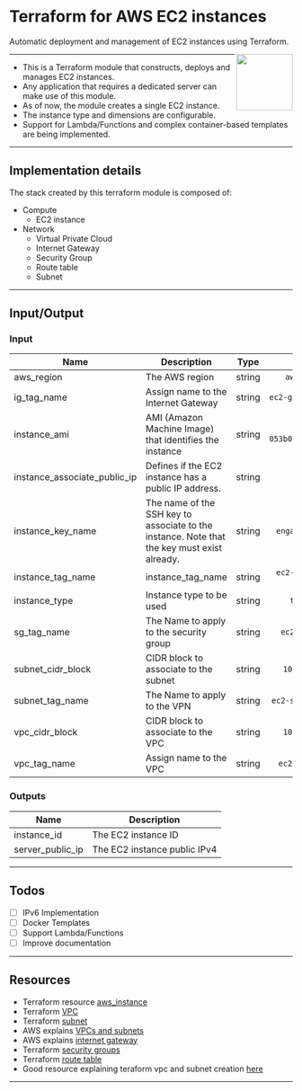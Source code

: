 # Terraform for AWS EC2 instances

Automatic deployment and management of EC2 instances using Terraform.

<img align="right" width="100" height="100" src="https://avatars.githubusercontent.com/u/31414033?s=200&v=4">

<hr/>


* This is a Terraform module that constructs, deploys and manages EC2 instances.
* Any application that requires a dedicated server can make use of this module.
* As of now, the module creates a single EC2 instance.
* The instance type and dimensions are configurable.
* Support for Lambda/Functions and complex container-based templates are being implemented.

<hr/>

## Implementation details

The stack created by this terraform module is composed of:
  * Compute
    * EC2 instance
  * Network
    * Virtual Private Cloud
    * Internet Gateway
    * Security Group
    * Route table
    * Subnet


<hr/>

## Input/Output

### Input

| Name | Description | Type | Default | Required |
|------|-------------|:----:|:-----:|:-----:|
| aws_region | The AWS region | string | `aws-region` | yes |
| ig_tag_name | Assign name to the Internet Gateway | string | `ec2-gateway-terra` | no |
| instance_ami | AMI (Amazon Machine Image) that identifies the instance | string | `ami-053b0d53c279acc90` | no |
| instance_associate_public_ip | Defines if the EC2 instance has a public IP address. | string | `true` | no |
| instance_key_name | The name of the SSH key to associate to the instance. Note that the key must exist already. | string | `engagement-key` | no |
| instance_tag_name | instance_tag_name | string | `ec2-terraform-basic` | no |
| instance_type | Instance type to be used | string | `t2.micro` | no |
| sg_tag_name | The Name to apply to the security group | string | `ec2-sg-terra` | no |
| subnet_cidr_block | CIDR block to associate to the subnet | string | `10.0.1.0/24` | no |
| subnet_tag_name | The Name to apply to the VPN | string | `ec2-subnet-terra` | no |
| vpc_cidr_block | CIDR block to associate to the VPC | string | `10.0.0.0/16` | no |
| vpc_tag_name | Assign name to the VPC | string | `ec2-vpc-terra` | no |

### Outputs

| Name | Description |
|------|-------------|
| instance_id | The EC2 instance ID |
| server_public_ip | The EC2 instance public IPv4 |

<hr/>

## Todos

- [ ] IPv6 Implementation
- [ ] Docker Templates
- [ ] Support Lambda/Functions
- [ ] Improve documentation

<hr/>

## Resources

* Terraform resource [aws_instance](https://www.terraform.io/docs/providers/aws/r/instance.html)
* Terraform [VPC](https://www.terraform.io/docs/providers/aws/r/vpc.html)
* Terraform [subnet](https://www.terraform.io/docs/providers/aws/r/subnet.html)
* AWS explains [VPCs and subnets](https://docs.aws.amazon.com/vpc/latest/userguide/VPC_Subnets.html)
* AWS explains [internet gateway](https://docs.aws.amazon.com/vpc/latest/userguide/VPC_Internet_Gateway.html)
* Terraform [security groups](https://www.terraform.io/docs/providers/aws/r/security_group.html)
* Terraform [route table](https://www.terraform.io/docs/providers/aws/r/route_table.html)
* Good resource explaining teraform vpc and subnet creation [here](https://hackernoon.com/manage-aws-vpc-as-infrastructure-as-code-with-terraform-55f2bdb3de2a)

<hr/>

